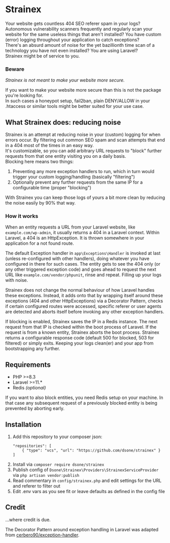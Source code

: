# Strainex

Your website gets countless 404 SEO referer spam in your logs? Autonomous vulnerability scanners frequently and regularly scan your website for the same useless things that aren't installed? You have custom (error) logging throughout your application to catch exceptions?  
There's an absurd amount of noise for the yet bazillionth time scan of a technology you have not even installed? You are using Laravel?  
Strainex might be of service to you.

### Beware

_Strainex is not meant to make your website more secure._

If you want to make your website more secure than this is not the package you're looking for.  
In such cases a honeypot setup, fail2ban, plain DENY/ALLOW in your .htaccess or similar tools might be better suited for your use case.

## What Strainex does: reducing noise

Strainex is an attempt at reducing noise in your (custom) logging for when errors occur. By filtering out common SEO spam and scan attempts that end in a 404 most of the times in an easy way.  
It's customizable, so you can add arbitrary URL requests to "block" further requests from that one entity visiting you on a daily basis.  
Blocking here means two things:

1. Preventing any more exception handlers to run, which in turn would trigger your custom logging/handling (basically "filtering")
2. Optionally prevent any further requests from the same IP for a configurable time (proper "blocking")

With Strainex you can keep those logs of yours a bit more clean by reducing the noise easily by 90% that way.

### How it works

When an entity requests a URL from your Laravel website, like `example.com/wp-admin`, it usually returns a 404 in a Laravel context. Within Laravel, a 404 is an HttpException. It is thrown somewhere in your application for a not found route.

The default Exception handler in `app\Exceptions\Handler` is invoked at last (unless re-configured with other handlers), doing whatever you have configured in there for such cases. The entity gets to see the 404 only (or any other triggered exception code) and goes ahead to request the next URL like `example.com/vendor/phpunit`, rinse and repeat. Filling up your logs with noise.

Strainex does not change the normal behaviour of how Laravel handles these exceptions. Instead, it adds onto that by wrapping itself around these exceptions (404 and other HttpExceptions) via a Decorator Pattern, checks if certain configured routes were accessed, specific referer or user agents are detected and aborts itself before invoking any other exception handlers.

If blocking is enabled, Strainex saves the IP in a Redis instance. The next request from that IP is checked within the boot process of Laravel. If the request is from a known entity, Strainex aborts the boot process. Strainex returns a configurable response code (default 500 for blocked, 503 for filtered) or simply exits. Keeping your logs clean(er) and your app from bootstrapping any further.

## Requirements

-   PHP >=8.3
-   Laravel >=11.\*
-   Redis _(optional)_

If you want to also block entities, you need Redis setup on your machine.
In that case any subsequent request of a previously blocked entity is being prevented by aborting early.

## Installation

1. Add this repository to your composer json:
    ```
    "repositories": [
    	{ "type": "vcs", "url": "https://github.com/dsone/strainex" }
    ]
    ```
2. Install via
   `composer require dsone/strainex`
3. Publish config of `Dsone\Strainex\Providers\StrainexServiceProvider` via
   `php artisan vendor:publish`
4. Read commentary in `config/strainex.php` and edit settings for the URL and referer to filter out
5. Edit .env vars as you see fit or leave defaults as defined in the config file

## Credit

...where credit is due.

The Decorator Pattern around exception handling in Laravel was adapted from [cerbero90/exception-handler](https://github.com/cerbero90/exception-handler).
